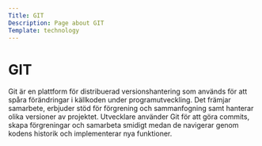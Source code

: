 ```yaml
---
Title: GIT
Description: Page about GIT
Template: technology
---
```

<h1>GIT</h1>

Git är en plattform för distribuerad versionshantering som används för att spåra förändringar i källkoden under programutveckling. Det främjar samarbete, erbjuder stöd för förgrening och sammanfogning samt hanterar olika versioner av projektet. Utvecklare använder Git för att göra commits, skapa förgreningar och samarbeta smidigt medan de navigerar genom kodens historik och implementerar nya funktioner.

